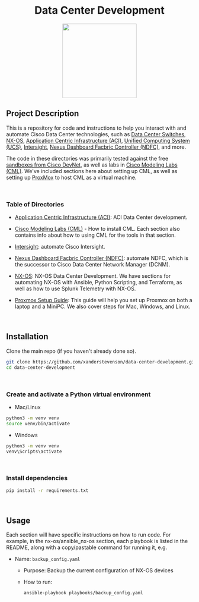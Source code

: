 <h1 align="center">Data Center Development</h1>
<p align="center">
<img src="https://github.com/user-attachments/assets/50a5b0ea-63f1-4565-88ce-75764876b3ec" width="200">
</p>

## Project Description

This is a repository for code and instructions to help you interact with and automate Cisco Data Center technologies, such as [Data Center Switches](https://www.cisco.com/site/us/en/products/networking/cloud-networking-switches/index.html), [NX-OS](https://www.cisco.com/c/en/us/products/collateral/ios-nx-os-software/nx-os-software/data_sheet_c78-652063.html?dtid=osscdc000283), [Application Centric Infrastructure (ACI)](https://www.cisco.com/c/en/us/solutions/collateral/data-center-virtualization/application-centric-infrastructure/solution-overview-c22-741487.html), [Unified Computing System (UCS)](https://www.cisco.com/site/us/en/products/computing/servers-unified-computing-systems/index.html), [Intersight](https://intersight.com/), [Nexus Dashboard Facbric Controller (NDFC)](https://www.cisco.com/c/en/us/products/collateral/cloud-systems-management/prime-data-center-network-manager/at-a-glance-c45-741113.html), and more.

The code in these directories was primarily tested against the free [sandboxes from Cisco DevNet](https://devnetsandbox.cisco.com), as well as labs in [Cisco Modeling Labs (CML)]((https://github.com/xanderstevenson/data-center-development/tree/main/cml)). We've included sections here about setting up CML, as well as setting up [ProxMox](https://github.com/xanderstevenson/data-center-development/tree/main/proxmox) to host CML as a virtual machine.

<br>

### Table of Directories

- [Application Centric Infrastructure (ACI)](https://github.com/xanderstevenson/data-center-development/tree/main/aci): ACI Data Center development.

- [Cisco Modeling Labs (CML)](https://github.com/xanderstevenson/data-center-development/tree/main/cml) - How to install CML. Each section also contains info about how to using CML for the tools in that section.

- [Intersight](https://github.com/xanderstevenson/data-center-development/tree/main/intersight): automate Cisco Intersight.

- [Nexus Dashboard Facbric Controller (NDFC)](https://github.com/CiscoDevNet/data-center-development/tree/main/ndfc): automate NDFC, which is the successor to Cisco Data Center Network Manager (DCNM).

- [NX-OS](https://github.com/xanderstevenson/data-center-development/tree/main/nx-os/terraform_nx-os): NX-OS Data Center Development. We have sections for automating NX-OS with Ansible, Python Scripting, and Terraform, as well as how to use Splunk Telemetry with NX-OS.

- [Proxmox Setup Guide](https://github.com/xanderstevenson/data-center-development/edit/main/proxmox/README.md): This guide will help you set up Proxmox on both a laptop and a MiniPC. We also cover steps for Mac, Windows, and Linux.


<br>


## Installation

Clone the main repo (if you haven't already done so).

```bash
git clone https://github.com/xanderstevenson/data-center-development.git
cd data-center-development
```
<br>

### Create and activate a Python virtual environment

- Mac/Linux
```bash
python3 -m venv venv
source venv/bin/activate
```
- Windows
```bash
python3 -m venv venv
venv\Scripts\activate
```
<br>

### Install dependencies

```bash
pip install -r requirements.txt
```
<br>


## Usage

Each section will have specific instructions on how to run code. For example, in the nx-os/ansible_nx-os section, each playbook is listed in the README, along with a copy/pastable command for running it, e.g.

- Name: `backup_config.yaml`
  - Purpose: Backup the current configuration of NX-OS devices
  - How to run:

    ```bash
    ansible-playbook playbooks/backup_config.yaml
    ```
  <br>
